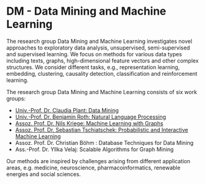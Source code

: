 # DM - Data Mining and Machine Learning
The research group Data Mining and Machine Learning investigates novel approaches to exploratory data analysis, unsupervised, semi-supervised and supervised learning. We focus on methods for various data types including texts, graphs, high-dimensional feature vectors and other complex structures. We consider different tasks, e.g., representation learning, embedding, clustering, causality detection, classification and reinforcement learning.

The research group Data Mining and Machine Learning consists of six work groups:

*   [Univ.-Prof. Dr. Claudia Plant: Data Mining](https://dm.cs.univie.ac.at/index.php?id=1909)
*   [Univ.-Prof. Dr. Benjamin Roth: Natural Language Processing](https://dm.cs.univie.ac.at/index.php?id=1910)
*   [Assoz. Prof. Dr. Nils Kriege: Machine Learning with Graphs](https://dm.cs.univie.ac.at/index.php?id=1911)
*   [Assoz. Prof. Dr. Sebastian Tschiatschek: Probabilistic and Interactive Machine Learning](https://dm.cs.univie.ac.at/index.php?id=1912)
*   Assoz. Prof. Dr. Christian Böhm : Database Techniques for Data Mining
*   Ass.-Prof. Dr. Yllka Velaj: Scalable Algorithms for Graph Mining

Our methods are inspired by challenges arising from different application areas, e.g. medicine, neuroscience, pharmacoinformatics, renewable energies and social sciences.
